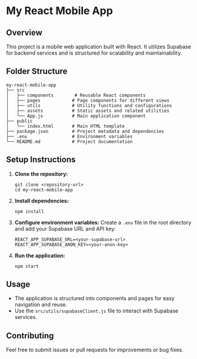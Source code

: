 # My React Mobile App

## Overview
This project is a mobile web application built with React. It utilizes Supabase for backend services and is structured for scalability and maintainability.

## Folder Structure
```
my-react-mobile-app
├── src
│   ├── components        # Reusable React components
│   ├── pages            # Page components for different views
│   ├── utils            # Utility functions and configurations
│   ├── assets           # Static assets and related utilities
│   └── App.js           # Main application component
├── public
│   └── index.html       # Main HTML template
├── package.json         # Project metadata and dependencies
├── .env                 # Environment variables
└── README.md            # Project documentation
```

## Setup Instructions
1. **Clone the repository:**
   ```
   git clone <repository-url>
   cd my-react-mobile-app
   ```

2. **Install dependencies:**
   ```
   npm install
   ```

3. **Configure environment variables:**
   Create a `.env` file in the root directory and add your Supabase URL and API key:
   ```
   REACT_APP_SUPABASE_URL=<your-supabase-url>
   REACT_APP_SUPABASE_ANON_KEY=<your-anon-key>
   ```

4. **Run the application:**
   ```
   npm start
   ```

## Usage
- The application is structured into components and pages for easy navigation and reuse.
- Use the `src/utils/supabaseClient.js` file to interact with Supabase services.

## Contributing
Feel free to submit issues or pull requests for improvements or bug fixes.